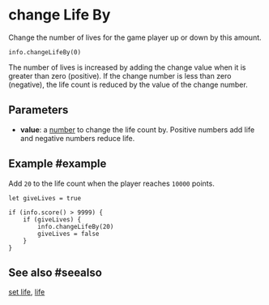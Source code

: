 # change Life By

Change the number of lives for the game player up or down by this amount.

```sig
info.changeLifeBy(0)
```

The number of lives is increased by adding the change value when it is greater than zero (positive). If the change number is less than zero (negative), the life count is reduced by the value of the change number.

## Parameters

* **value**: a [number](/types/number) to change the life count by. Positive numbers add life and negative numbers reduce life.

## Example #example

Add `20` to the life count when the player reaches `10000` points.

```blocks
let giveLives = true

if (info.score() > 9999) {
    if (giveLives) {
        info.changeLifeBy(20)
        giveLives = false
    }
}
```

## See also #seealso

[set life](/reference/info/set-life),
[life](/reference/info/life)